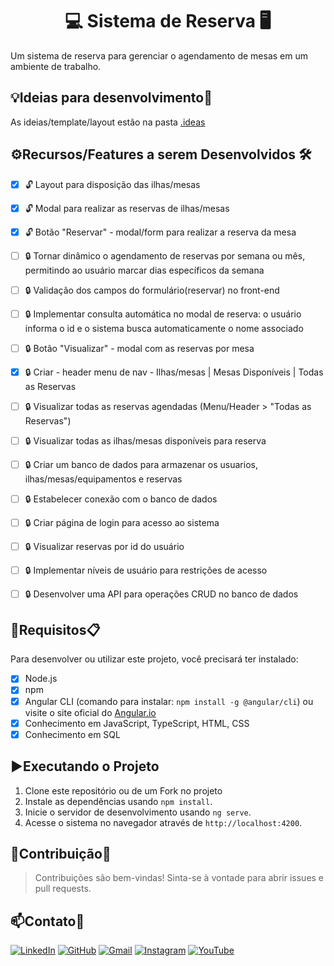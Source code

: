 <h1 align="center">💻 Sistema de Reserva 🖥️</h1>

Um sistema de reserva para gerenciar o agendamento de mesas em um ambiente de trabalho.

## 💡Ideias para desenvolvimento🔬

As ideias/template/layout estão na pasta [.ideas](https://github.com/WilliamElesbao/Angular-Sistema-de-Reserva/tree/main/.ideas)

## ⚙️Recursos/Features a serem Desenvolvidos 🛠️

- [x] 🔓 Layout para disposição das ilhas/mesas

- [x] 🔓 Modal para realizar as reservas de ilhas/mesas
- [x] 🔓 Botão "Reservar" - modal/form para realizar a reserva da mesa
- [ ] 🔒 Tornar dinâmico o agendamento de reservas por semana ou mês, permitindo ao usuário marcar dias específicos da semana
- [ ] 🔒 Validação dos campos do formulário(reservar) no front-end
- [ ] 🔒 Implementar consulta automática no modal de reserva: o usuário informa o id e o sistema busca automaticamente o nome associado
- [ ] 🔒 Botão "Visualizar" - modal com as reservas por mesa
- [x] 🔒 Criar - header menu de nav - Ilhas/mesas | Mesas Disponíveis | Todas as Reservas
- [ ] 🔒 Visualizar todas as reservas agendadas (Menu/Header > "Todas as Reservas")
- [ ] 🔒 Visualizar todas as ilhas/mesas disponíveis para reserva
- [ ] 🔒 Criar um banco de dados para armazenar os usuarios, ilhas/mesas/equipamentos e reservas
- [ ] 🔒 Estabelecer conexão com o banco de dados
- [ ] 🔒 Criar página de login para acesso ao sistema
- [ ] 🔒 Visualizar reservas por id do usuário
- [ ] 🔒 Implementar níveis de usuário para restrições de acesso
- [ ] 🔒 Desenvolver uma API para operações CRUD no banco de dados

## 📝Requisitos📋

Para desenvolver ou utilizar este projeto, você precisará ter instalado:

- [x] Node.js
- [x] npm
- [x] Angular CLI (comando para instalar: `npm install -g @angular/cli`) ou visite o site oficial do [Angular.io](https://angular.io/guide/setup-local#install-the-angular-cli)
- [x] Conhecimento em JavaScript, TypeScript, HTML, CSS
- [x] Conhecimento em SQL

## ▶️Executando o Projeto

1. Clone este repositório ou de um Fork no projeto
2. Instale as dependências usando `npm install`.
3. Inicie o servidor de desenvolvimento usando `ng serve`.
4. Acesse o sistema no navegador através de `http://localhost:4200`.

## 📝Contribuição💪

> Contribuições são bem-vindas! Sinta-se à vontade para abrir issues e pull requests.

## 📫Contato📱

[![LinkedIn](https://img.shields.io/badge/-LinkedIn-000?style=for-the-badge&logo=linkedin&logoColor=126BC4&color:FFF)](https://www.linkedin.com/in/william-elesbao/) [![GitHub](https://img.shields.io/badge/-Github-000?style=for-the-badge&logo=github&logoColor=FFF&color:FFF)](https://github.com/WilliamElesbao) [![Gmail](https://img.shields.io/badge/-Gmail-000?style=for-the-badge&logo=gmail&logoColor=EA4335&color:FFF)](mailto:william.elesbao.2000@gmail.com) [![Instagram](https://img.shields.io/badge/-Instagram-000?style=for-the-badge&logo=instagram&logoColor=D33B58&color:FFF)](https://www.instagram.com/willtubetech/) [![YouTube](https://img.shields.io/badge/-YouTube-000?style=for-the-badge&logo=youtube&logoColor=FE0000&color:FFF)](https://www.youtube.com/@willtubetech) 

